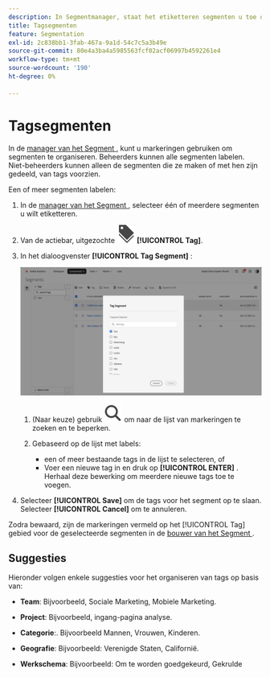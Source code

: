 ```yaml
---
description: In Segmentmanager, staat het etiketteren segmenten u toe om hen te organiseren.
title: Tagsegmenten
feature: Segmentation
exl-id: 2c838bb1-3fab-467a-9a1d-54c7c5a3b49e
source-git-commit: 80e4a3ba4a5985563fcf02acf06997b4592261e4
workflow-type: tm+mt
source-wordcount: '190'
ht-degree: 0%

---
```


# Tagsegmenten

In de [ manager van het Segment ](seg-manage.md), kunt u markeringen gebruiken om segmenten te organiseren. Beheerders kunnen alle segmenten labelen. Niet-beheerders kunnen alleen de segmenten die ze maken of met hen zijn gedeeld, van tags voorzien.

Een of meer segmenten labelen:

1. In de [ manager van het Segment ](seg-manage.md), selecteer één of meerdere segmenten u wilt etiketteren.
1. Van de actiebar, uitgezochte ![ Etiketten ](/help/assets/icons/Labels.svg) **[!UICONTROL Tag]**.
1. In het dialoogvenster **[!UICONTROL Tag Segment]** :

   ![ de dialoog van Segmenten van de Markering ](assets/segments-tag.png)

   1. (Naar keuze) gebruik ![ Onderzoek ](/help/assets/icons/Search.svg) om naar de lijst van markeringen te zoeken en te beperken.

   2. Gebaseerd op de lijst met labels:

      * een of meer bestaande tags in de lijst te selecteren, of
      * Voer een nieuwe tag in en druk op **[!UICONTROL ENTER]** . Herhaal deze bewerking om meerdere nieuwe tags toe te voegen.

1. Selecteer **[!UICONTROL Save]** om de tags voor het segment op te slaan. Selecteer **[!UICONTROL Cancel]** om te annuleren.

Zodra bewaard, zijn de markeringen vermeld op het [!UICONTROL Tag] gebied voor de geselecteerde segmenten in de [ bouwer van het Segment ](seg-build.md).


## Suggesties

Hieronder volgen enkele suggesties voor het organiseren van tags op basis van:

* **Team**: Bijvoorbeeld, Sociale Marketing, Mobiele Marketing.

* **Project**: Bijvoorbeeld, ingang-pagina analyse.

* **Categorie**:. Bijvoorbeeld Mannen, Vrouwen, Kinderen.

* **Geografie**: Bijvoorbeeld: Verenigde Staten, Californië.

* **Werkschema**: Bijvoorbeeld: Om te worden goedgekeurd, Gekrulde


<!--
In the [Segment manager](seg-manage.md), you can use tags to organize segments. Administrators can tag all segments. Non administroators can tags only the segments they create or have been shared with them.

To tag one or more segments:

1. In the [Segment manager](seg-manage.md), select one or more of the segments you want to tag.
1. From the action bar, select ![Labels](/help/assets/icons/Labels.svg) **[!UICONTROL Tag]**.
1. In the **[!UICONTROL Tag Segments]** dialog:
   
   ![Tag Segments dialog](assets/tag-filter-dialog.png)

   1. (optionally) use ![Search](/help/assets/icons/Search.svg) to search for and limit the list of tags.

   2. Based on the list of tags:
   
      * select one or more existing tags from the list, or
      * enter a new tag and press **[!UICONTROL ENTER]**. Repeat to add more than one new tag.

1. Select **[!UICONTROL Save]** to save the tags for the segment. Select **[!UICONTROL Cancel]** to cancel.

Once saved, the tags are listed in the [!UICONTROL Tag] field for the selected segments in the [Segment builder](seg-builder.md). 


## Suggestions

Below are some suggestions to organize tags based on:

* **Team**: For example, Social Marketing, Mobile Marketing.
    
* **Project**: For example, Entry-page analysis.
    
* **Category**:. For example, Men, Women, Kids.

* **Geography**: For example: United States, California.
    
* **Workflow**: For example: To be approved,  Curated

-->